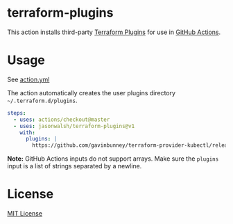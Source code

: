 # terraform-plugins

This action installs third-party [Terraform Plugins](https://www.terraform.io/docs/plugins/index.html) for use in [GitHub Actions](https://github.com/features/actions).

# Usage

See [action.yml](action.yml)

The action automatically creates the user plugins directory `~/.terraform.d/plugins`.

```yaml
steps:
  - uses: actions/checkout@master
  - uses: jasonwalsh/terraform-plugins@v1
    with:
      plugins: |
        https://github.com/gavinbunney/terraform-provider-kubectl/releases/download/v1.4.2/terraform-provider-kubectl-linux-amd64
```

**Note:** GitHub Actions inputs do not support arrays. Make sure the `plugins` input is a list of strings separated by a newline.

# License

[MIT License](LICENSE)
